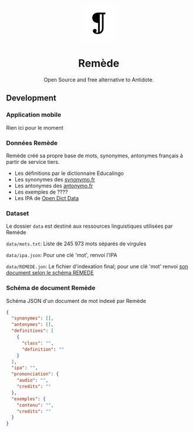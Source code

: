 <div align="center">
<br>
<br>
<img alt="Remede icon" src=".github/icon.png" height="100" width="100">

# Remède
Open Source and free alternative to Antidote.

</div>


## Development

### Application mobile

[//]: # (TODO)

Rien ici pour le moment

### Données Remède
Remède créé sa propre base de mots, synonymes, antonymes français à partir de service tiers.

- Les définitions par le dictionnaire Educalingo
- Les synonymes des [synonymo.fr](https://synonymo.fr)
- Les antonymes des [antonymo.fr](https://antonymo.fr)
- Les exemples de ????
- Les IPA de [Open Dict Data](https://github.com/open-dict-data/ipa-dict)

### Dataset

Le dossier `data` est destiné aux ressources linguistiques utilisées par Remède

`data/mots.txt`: Liste de 245 973 mots séparés de virgules

`data/ipa.json`: Pour une clé 'mot', renvoi l'IPA

`data/REMEDE.jon`: Le fichier d'indexation final; pour une clé 'mot' renvoi [son document selon le schéma REMEDE](#schéma-de-document-remède)

### Schéma de document Remède
Schéma JSON d'un document de mot indexé par Remède

```json
{
  "synonymes": [],
  "antonymes": [],
  "definitions": [
    {
      "class": "",
      "definition": ""
    }
  ],
  "ipa": "",
  "prononciation": {
    "audio": "",
    "credits": ""
  },
  "exemples": {
    "contenu": "",
    "credits": ""
  }
}
```